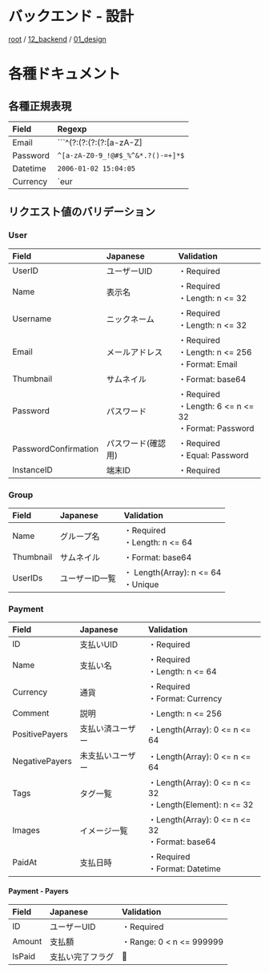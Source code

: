 # バックエンド - 設計

[root](./../../../README.md) 
/ [12_backend](./../README.md) 
/ [01_design](./README.md)

# 各種ドキュメント

## 各種正規表現

|  Field   |               Regexp               |
| :------- | :--------------------------------- |
| Email    | ```^(?:(?:(?:(?:[a-zA-Z]|\\d|[!#\\$%&'\\*\\+\\-\\/=\\?\\^_`{\\|}~]|[\\x{00A0}-\\x{D7FF}\\x{F900}-\\x{FDCF}\\x{FDF0}-\\x{FFEF}])+(?:\\.([a-zA-Z]|\\d|[!#\\$%&'\\*\\+\\-\\/=\\?\\^_`{\\|}~]|[\\x{00A0}-\\x{D7FF}\\x{F900}-\\x{FDCF}\\x{FDF0}-\\x{FFEF}])+)*)|(?:(?:\\x22)(?:(?:(?:(?:\\x20|\\x09)*(?:\\x0d\\x0a))?(?:\\x20|\\x09)+)?(?:(?:[\\x01-\\x08\\x0b\\x0c\\x0e-\\x1f\\x7f]|\\x21|[\\x23-\\x5b]|[\\x5d-\\x7e]|[\\x{00A0}-\\x{D7FF}\\x{F900}-\\x{FDCF}\\x{FDF0}-\\x{FFEF}])|(?:(?:[\\x01-\\x09\\x0b\\x0c\\x0d-\\x7f]|[\\x{00A0}-\\x{D7FF}\\x{F900}-\\x{FDCF}\\x{FDF0}-\\x{FFEF}]))))*(?:(?:(?:\\x20|\\x09)*(?:\\x0d\\x0a))?(\\x20|\\x09)+)?(?:\\x22))))@(?:(?:(?:[a-zA-Z]|\\d|[\\x{00A0}-\\x{D7FF}\\x{F900}-\\x{FDCF}\\x{FDF0}-\\x{FFEF}])|(?:(?:[a-zA-Z]|\\d|[\\x{00A0}-\\x{D7FF}\\x{F900}-\\x{FDCF}\\x{FDF0}-\\x{FFEF}])(?:[a-zA-Z]|\\d|-|\\.|~|[\\x{00A0}-\\x{D7FF}\\x{F900}-\\x{FDCF}\\x{FDF0}-\\x{FFEF}])*(?:[a-zA-Z]|\\d|[\\x{00A0}-\\x{D7FF}\\x{F900}-\\x{FDCF}\\x{FDF0}-\\x{FFEF}])))\\.)+(?:(?:[a-zA-Z]|[\\x{00A0}-\\x{D7FF}\\x{F900}-\\x{FDCF}\\x{FDF0}-\\x{FFEF}])|(?:(?:[a-zA-Z]|[\\x{00A0}-\\x{D7FF}\\x{F900}-\\x{FDCF}\\x{FDF0}-\\x{FFEF}])(?:[a-zA-Z]|\\d|-|\\.|~|[\\x{00A0}-\\x{D7FF}\\x{F900}-\\x{FDCF}\\x{FDF0}-\\x{FFEF}])*(?:[a-zA-Z]|[\\x{00A0}-\\x{D7FF}\\x{F900}-\\x{FDCF}\\x{FDF0}-\\x{FFEF}])))\\.?$``` |
| Password | `^[a-zA-Z0-9_!@#$_%^&*.?()-=+]*$`  |
| Datetime | `2006-01-02 15:04:05`              |
| Currency | `eur|usd|jpy|bgn|czk|dkk|gbp|huf|pln|ron|sek|chf|isk|nok|hrk|rub|try|aud|brl|cad|cny|hkd|idr|ils|inr|krw|mxn|myr|nzd|php|sgd|thb|zar` |

## リクエスト値のバリデーション

### User

|        Field         |      Japanese      |                          Validation                          |
| :------------------- | :----------------- | :----------------------------------------------------------- |
| UserID               | ユーザーUID        | ・Required                                                   |
| Name                 | 表示名             | ・Required<br/>・Length: n <= 32                             |
| Username             | ニックネーム       | ・Required<br/>・Length: n <= 32                             |
| Email                | メールアドレス     | ・Required<br/>・Length: n <= 256<br/>・Format: Email        |
| Thumbnail            | サムネイル         | ・Format: base64                                             |
| Password             | パスワード         | ・Required<br/>・Length: 6 <= n <= 32<br/>・Format: Password |
| PasswordConfirmation | パスワード(確認用) | ・Required<br>・Equal: Password                              |
| InstanceID           | 端末ID             | ・Required                                                   |

### Group

|   Field   |    Japanese    |               Validation               |
| :-------- | :------------- | :------------------------------------- |
| Name      | グループ名     | ・Required<br/>・Length: n <= 64       |
| Thumbnail | サムネイル     | ・Format: base64                       |
| UserIDs   | ユーザーID一覧 | ・ Length(Array): n <= 64<br/>・Unique |

### Payment

|     Field      |     Japanese     |                          Validation                          |
| :------------- | :--------------- | :----------------------------------------------------------- |
| ID             | 支払いUID        | ・Required                                                   |
| Name           | 支払い名         | ・Required<br/>・Length: n <= 64                             |
| Currency       | 通貨             | ・Required<br/>・Format: Currency                            |
| Comment        | 説明             | ・Length: n <= 256                                           |
| PositivePayers | 支払い済ユーザー | ・Length(Array): 0 <= n <= 64                                |
| NegativePayers | 未支払いユーザー | ・Length(Array): 0 <= n <= 64                                |
| Tags           | タグ一覧         | ・Length(Array): 0 <= n <= 32<br/>・Length(Element): n <= 32 |
| Images         | イメージ一覧     | ・Length(Array): 0 <= n <= 32<br/>・Format: base64             |
| PaidAt         | 支払日時         | ・Required<br/>・Format: Datetime                            |

#### Payment - Payers

| Field  |     Japanese     |        Validation        |
| :----- | :--------------- | :----------------------- |
| ID     | ユーザーUID      | ・Required               |
| Amount | 支払額           | ・Range: 0 < n <= 999999 |
| IsPaid | 支払い完了フラグ |                          |
